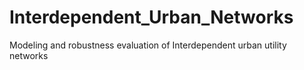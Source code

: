 # Interdependent_Urban_Networks
Modeling and robustness evaluation of Interdependent urban utility networks

